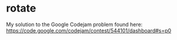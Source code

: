 # rotate
My solution to the Google Codejam problem found here: https://code.google.com/codejam/contest/544101/dashboard#s=p0

